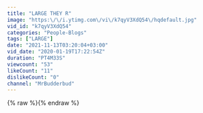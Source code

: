 ```yaml
---
title: "LARGE THEY R"
image: "https:\/\/i.ytimg.com\/vi\/k7qyV3XdQ54\/hqdefault.jpg"
vid_id: "k7qyV3XdQ54"
categories: "People-Blogs"
tags: ["LARGE"]
date: "2021-11-13T03:20:04+03:00"
vid_date: "2020-01-19T17:22:54Z"
duration: "PT4M33S"
viewcount: "53"
likeCount: "11"
dislikeCount: "0"
channel: "MrBudderbud"
---
```

{% raw %}{% endraw %}
